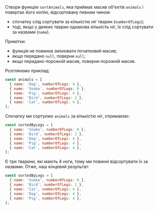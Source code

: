 Створи функцію `sortAnimals`, яка приймає масив об'єктів `animals` і повертає
його копію, відсортовану певним чином:

- спочатку слід сортувати за кількістю ніг тварин (`numberOfLegs`);
- тоді, якщо у деяких тварин однакова кількість ніг, їх слід сортувати за назвами
  (`name`).

Примітки:

- функція не повинна змінювати початковий масив;
- якщо передано `null`, поверни `null`;
- якщо передано порожній масив, поверни порожній масив.

Розглянемо приклад:

```javascript
const animals = [
  { name: 'Dog', numberOfLegs: 4 },
  { name: 'Snake', numberOfLegs: 0 },
  { name: 'Pig', numberOfLegs: 4 },
  { name: 'Bird', numberOfLegs: 2 },
  { name: 'Cat', numberOfLegs: 4 },
];
```

Спочатку ми сортуємо `animals` за кількістю ніг, отримаємо:

```javascript
const sortedByLegs = [
  { name: 'Snake', numberOfLegs: 0 },
  { name: 'Bird', numberOfLegs: 2 },
  { name: 'Dog', numberOfLegs: 4 },
  { name: 'Pig', numberOfLegs: 4 },
  { name: 'Cat', numberOfLegs: 4 },
];
```

Є три тварини, які мають 4 ноги, тому ми повинні відсортувати їх за назвами. Отже,
наш кінцевий результат:

```javascript
const sortedByLegs = [
  { name: 'Snake', numberOfLegs: 0 },
  { name: 'Bird', numberOfLegs: 2 },
  { name: 'Cat', numberOfLegs: 4 },
  { name: 'Dog', numberOfLegs: 4 },
  { name: 'Pig', numberOfLegs: 4 },
];
```
